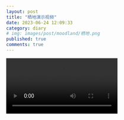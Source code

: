 ```yaml
---
layout: post
title: "栖地演示视频"
date: 2023-06-24 12:09:33
category: diary
# img: images/post/moodland/栖地.png
published: true
comments: true
---
```

<!-- more -->
 <video class="video" src="../../videos/栖地.mp4" controls></video>



